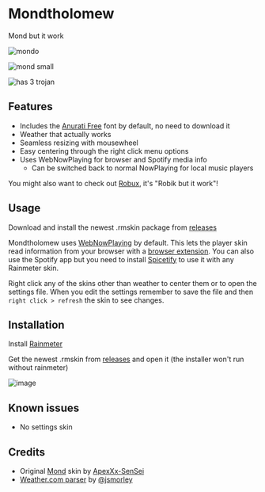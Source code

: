 # Mondtholomew

Mond but it work

![mondo](https://user-images.githubusercontent.com/93496808/196546066-9f953b05-69fe-4f50-9a01-b58d1e03d107.jpg)

![mond small](https://user-images.githubusercontent.com/93496808/209139555-5de5a09d-bf11-47b5-a035-882a5671db4f.png)

![has 3 trojan](https://user-images.githubusercontent.com/93496808/211107686-d3ebe9bd-ec9c-4281-bb73-85c978eb1e0e.png)

## Features

- Includes the [Anurati Free](https://www.behance.net/gallery/33704618/ANURATI-Free-Font) font by default, no need to download it
- Weather that actually works
- Seamless resizing with mousewheel
- Easy centering through the right click menu options
- Uses WebNowPlaying for browser and Spotify media info
  - Can be switched back to normal NowPlaying for local music players

You might also want to check out [Robux](https://github.com/reisir/robux), it's "Robik but it work"!

## Usage

Download and install the newest .rmskin package from [releases](https://github.com/reisir/mondtholomew/releases/latest)

Mondtholomew uses [WebNowPlaying](https://github.com/tjhrulz/WebNowPlaying) by default. This lets the player skin read information from your browser with a [browser extension](https://github.com/tjhrulz/WebNowPlaying#extension-links). You can also use the Spotify app but you need to install [Spicetify](https://spicetify.app/docs/getting-started) to use it with any Rainmeter skin.

Right click any of the skins other than weather to center them or to open the settings file. When you edit the settings remember to save the file and then `right click > refresh` the skin to see changes.

## Installation

Install [Rainmeter](https://www.rainmeter.net/)

Get the newest .rmskin from [releases](https://github.com/reisir/mondtholomew/releases) and open it (the installer won't run without rainmeter)

![image](https://user-images.githubusercontent.com/93496808/210018027-e1c0f16d-037f-4bc4-bf13-7f05090c9b93.png)

## Known issues

- No settings skin

## Credits

- Original [Mond](https://www.deviantart.com/apexxx-sensei/art/Mond-762455575) skin by [ApexXx-SenSei](https://www.deviantart.com/apexxx-sensei)
- [Weather.com parser](https://forum.rainmeter.net/viewtopic.php?f=118&t=34628#p171501) by [@jsmorley](https://github.com/jsmorley)
